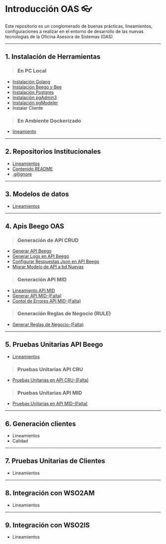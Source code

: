 # Introducción OAS :eyeglasses:

Este repositorio es un conglomerado de buenas prácticas, lineamientos, configuraciones a realizar en el entorno de desarrollo de las nuevas tecnologias de la Oficina Asesora de Sistemas (OAS)

***
## 1. Instalación de Herramientas

> ### En PC Local
- [Instalación Golang](/instalacion_de_herramientas/golang.md)
- [Instalación Beego y Bee](/instalacion_de_herramientas/beego.md)
- [Instalación Postgres](/instalacion_de_herramientas/postgres.md)
- [Instalación pgAdmin3](/instalacion_de_herramientas/pgadmin3.md)
- [Instalación pgModeler](/instalacion_de_herramientas/pgmodeler.md)
- Instalar Cliente

> ### En Ambiente Dockerizado
- [lineamiento](/instalacion_de_herramientas/dockerizacion.md)

***
## 2. Repositorios Institucionales

- [Lineamientos](/repositorios_institucionales/lineamientos.md)
- [Contenido README](/repositorios_institucionales/contenido_readme.md)
- [.gitignore](/repositorios_institucionales/gitignore.md)

***
## 3. Modelos de datos

- [Lineamientos](/modelo_de_datos/estandar.md)

***
## 4. Apis Beego OAS

> ### Generación de API CRUD

- [Generar API Beego](/generacion_de_apis/generar_api.md)
- [Generar Logs en API Beego](/generacion_de_apis/logs_api.md)
- [Configurar Respuestas Json en API Beego](/generacion_de_apis/json_api.md)
- [Migrar Modelo de API a bd Nuevas](/generacion_de_apis/migrar.md)

> ### Generación API MID

- [Lineamiento API MID](/generacion_de_apis/api_mid.md)
- [Generar API MID-(Falta)]()
- [Contol de Errores API MID-(Falta)]()


> ### Generación Reglas de Negocio (RULE)

- [Generar Reglas de Negocio-(Falta)]()

***
## 5. Pruebas Unitarias API Beego

- [Lineamientos](/pruebas_unitarias_api_beego/unit_test_beego.md)

> ### Pruebas Unitarias API CRU

- [Pruebas Unitarias en API CRU-(Falta)](/pruebas_unitarias_api_beego/crud_test.md)

> ### Pruebas Unitarias API MID

- [Pruebas Unitarias en API MID-(Falta)]()

***
## 6. Generación clientes

- Lineamientos
- Calidad

***
## 7. Pruebas Unitarias de Clientes

- Lineamientos

***
## 8. Integración con WSO2AM
- Lineamientos

***
## 9. Integración con WSO2IS

- Lineamientos

